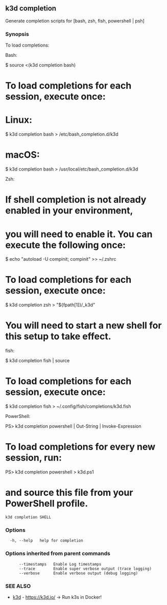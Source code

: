## k3d completion

Generate completion scripts for [bash, zsh, fish, powershell | psh]

### Synopsis

To load completions:

Bash:

 $ source <(k3d completion bash)

 # To load completions for each session, execute once:
 # Linux:
 $ k3d completion bash > /etc/bash_completion.d/k3d
 # macOS:
 $ k3d completion bash > /usr/local/etc/bash_completion.d/k3d

Zsh:

 # If shell completion is not already enabled in your environment,
 # you will need to enable it.  You can execute the following once:

 $ echo "autoload -U compinit; compinit" >> ~/.zshrc

 # To load completions for each session, execute once:
 $ k3d completion zsh > "${fpath[1]}/_k3d"

 # You will need to start a new shell for this setup to take effect.

fish:

 $ k3d completion fish | source

 # To load completions for each session, execute once:
 $ k3d completion fish > ~/.config/fish/completions/k3d.fish

PowerShell:

 PS> k3d completion powershell | Out-String | Invoke-Expression

 # To load completions for every new session, run:
 PS> k3d completion powershell > k3d.ps1
 # and source this file from your PowerShell profile.

```
k3d completion SHELL
```

### Options

```
  -h, --help   help for completion
```

### Options inherited from parent commands

```
      --timestamps   Enable Log timestamps
      --trace        Enable super verbose output (trace logging)
      --verbose      Enable verbose output (debug logging)
```

### SEE ALSO

* [k3d](k3d.md)  - <https://k3d.io/> -> Run k3s in Docker!
